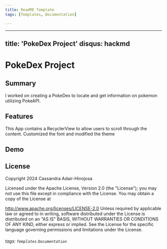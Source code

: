 ```yaml
---
title: ReadME Template
tags: [Templates, Documentation]

---
```


---
title: 'PokeDex Project'
disqus: hackmd
---

PokeDex Project
===



Summary
---

I worked on creating a PokeDex to locate and get information on pokemon utilizing PokeAPI. 

Features
---
This App contains a RecyclerView to allow users to scroll through the content.
Customized the font and modified the theme

Demo
--


License
---

Copyright 2024 Cassandra Adair-Hinojosa

Licensed under the Apache License, Version 2.0 (the "License"); you may not use this file except in compliance with the License. You may obtain a copy of the License at

http://www.apache.org/licenses/LICENSE-2.0
Unless required by applicable law or agreed to in writing, software distributed under the License is distributed on an "AS IS" BASIS, WITHOUT WARRANTIES OR CONDITIONS OF ANY KIND, either express or implied. See the License for the specific language governing permissions and limitations under the License.

###### tags: `Templates` `Documentation`

